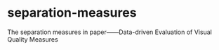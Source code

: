 # separation-measures
The separation measures in paper——Data-driven Evaluation of Visual Quality Measures
